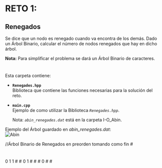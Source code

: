 # RETO 1:
## Renegados  
Se dice que un nodo es renegado cuando va encontra de los demás. Dado un Árbol Binario, calcular el número de nodos renegados que hay en dicho árbol. 
  
**Nota:** Para simplificar el problema se dará un Árbol Binario de caracteres.
#  
Esta carpeta contiene:  

  * **`Renegades.hpp`**  
      Biblioteca que contiene las funciones necesarias para la solución del reto.  
      
  * **`main.cpp`**  
      Ejemplo de como utilizar la Biblioteca *`Renegades.hpp`*.  
        
      Nota: *`abin_renegades.dat`*  está en la carpeta I-O_Abin.  
      
Ejemplo del Árbol guardado en *abin_renegades.dat*:      
![Abin](http://img.fenixzone.net/i/5QPmsR1.jpeg)

//Árbol Binario de Renegados en preorden tomando como fin #
#  
0 1 1 # # 0 1 # # # 0 # # 

